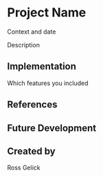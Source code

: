 # Project Name

Context and date

Description

## Implementation
Which features you included

## References

## Future Development

## Created by
Ross Gelick
